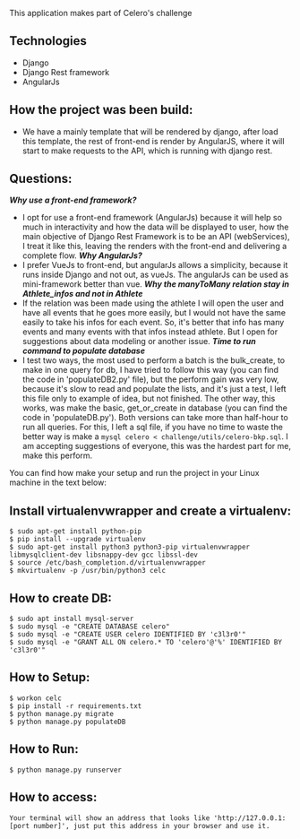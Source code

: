 This application makes part of Celero's challenge


## Technologies
* Django
* Django Rest framework
* AngularJs

## How the project was been build:
* We have a mainly template that will be rendered by django, after load this template, the rest of front-end is render by AngularJS,
where it will start to make requests to the API, which is running with django rest.

## Questions:
***Why use a front-end framework?***
* I opt for use a front-end framework (AngularJs) because it will help so much in interactivity and how the data will be
displayed to user, how the main objective of Django Rest Framework is to be an API (webServices), I treat it like this, leaving the renders
with the front-end and delivering a complete flow.
***Why AngularJs?***
* I prefer VueJs to front-end, but angularJs allows a simplicity, because it runs inside Django and not out, as vueJs. The angularJs can be used
as mini-framework better than vue.
***Why the manyToMany relation stay in Athlete_infos and not in Athlete***
* If the relation was been made using the athlete I will open the user and have all events that he goes more easily,
but I would not have the same easily to take his infos for each event. So, it's better that info has many events and
many events with that infos instead athlete. But I open for suggestions about data modeling or another issue.
***Time to run command to populate database***
* I test two ways, the most used to perform a batch is the bulk_create, to make in one query for db, I have tried to follow this way (you can find the code in 'populateDB2.py' file), but the perform gain was very low, because it's slow to read and populate the lists, and it's just a test, I left this file only to example of idea, but not finished. The other way, this works, was make the basic, get_or_create in database (you can find the code in 'populateDB.py'). Both versions can take more than half-hour to run all queries. For this, I left a sql file, if you have no time to waste the better way is make a `mysql celero < challenge/utils/celero-bkp.sql`. I am accepting suggestions of everyone, this was the hardest part for me, make this perform.


You can find how make your setup and run the project in your Linux machine in the text below:

## Install virtualenvwrapper and create a virtualenv:
    $ sudo apt-get install python-pip
    $ pip install --upgrade virtualenv
    $ sudo apt-get install python3 python3-pip virtualenvwrapper libmysqlclient-dev libsnappy-dev gcc libssl-dev
    $ source /etc/bash_completion.d/virtualenvwrapper
    $ mkvirtualenv -p /usr/bin/python3 celc

## How to create DB:
    $ sudo apt install mysql-server
    $ sudo mysql -e "CREATE DATABASE celero"
    $ sudo mysql -e "CREATE USER celero IDENTIFIED BY 'c3l3r0'"
    $ sudo mysql -e "GRANT ALL ON celero.* TO 'celero'@'%' IDENTIFIED BY 'c3l3r0'"

## How to Setup:
    $ workon celc
    $ pip install -r requirements.txt
    $ python manage.py migrate
    $ python manage.py populateDB

## How to Run:
    $ python manage.py runserver

## How to access:
    Your terminal will show an address that looks like 'http://127.0.0.1:[port number]', just put this address in your browser and use it.